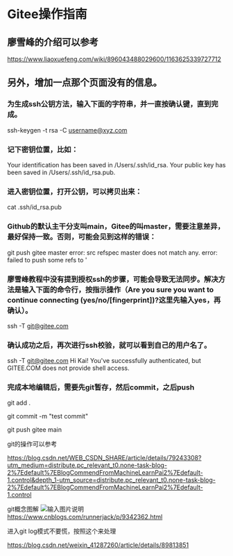 # Gitee操作指南

## 廖雪峰的介绍可以参考

https://www.liaoxuefeng.com/wiki/896043488029600/1163625339727712

## 另外，增加一点那个页面没有的信息。

### 为生成ssh公钥方法，输入下面的字符串，并一直按确认键，直到完成。

ssh-keygen -t rsa -C username@xyz.com

### 记下密钥位置，比如：

Your identification has been saved in /Users/.ssh/id_rsa.
Your public key has been saved in /Users/.ssh/id_rsa.pub.

### 进入密钥位置，打开公钥，可以拷贝出来：

cat .ssh/id_rsa.pub

### Github的默认主干分支叫main，Gitee的叫master，需要注意差异，最好保持一致。否则，可能会见到这样的错误：

git push gitee master
error: src refspec master does not match any.
error: failed to push some refs to '

### 廖雪峰教程中没有提到授权ssh的步骤，可能会导致无法同步。解决方法是输入下面的命令行，按指示操作（Are you sure you want to continue connecting (yes/no/[fingerprint])?这里先输入yes，再确认）。

ssh -T git@gitee.com

### 确认成功之后，再次进行ssh校验，就可以看到自己的用户名了。

ssh -T git@gitee.com
Hi Kai! You've successfully authenticated, but GITEE.COM does not provide shell access.

### 完成本地编辑后，需要先git暂存，然后commit，之后push

git add .

git commit -m "test commit"

git push gitee main

git的操作可以参考

https://blog.csdn.net/WEB_CSDN_SHARE/article/details/79243308?utm_medium=distribute.pc_relevant_t0.none-task-blog-2%7Edefault%7EBlogCommendFromMachineLearnPai2%7Edefault-1.control&depth_1-utm_source=distribute.pc_relevant_t0.none-task-blog-2%7Edefault%7EBlogCommendFromMachineLearnPai2%7Edefault-1.control

git概念图解
![输入图片说明](https://images.gitee.com/uploads/images/2021/0614/160923_57905309_9256245.png "屏幕截图.png")
https://www.cnblogs.com/runnerjack/p/9342362.html

进入git log模式不要慌，按照这个来处理

https://blog.csdn.net/weixin_41287260/article/details/89813851



